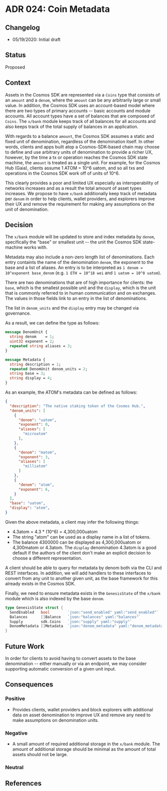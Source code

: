 # ADR 024: Coin Metadata

## Changelog

- 05/19/2020: Initial draft

## Status

Proposed

## Context

Assets in the Cosmos SDK are represented via a `Coins` type that consists of an `amount` and a `denom`,
where the `amount` can be any arbitrarily large or small value. In addition, the Cosmos SDK uses an
account-based model where there are two types of primary accounts -- basic accounts and module accounts.
All account types have a set of balances that are composed of `Coins`. The `x/bank` module keeps
track of all balances for all accounts and also keeps track of the total supply of balances in an
application.

With regards to a balance `amount`, the Cosmos SDK assumes a static and fixed unit of denomination,
regardless of the denomination itself. In other words, clients and apps built atop a Cosmos-SDK-based
chain may choose to define and use arbitrary units of denomination to provide a richer UX, however, by
the time a tx or operation reaches the Cosmos SDK state machine, the `amount` is treated as a single
unit. For example, for the Cosmos Hub (Gaia), clients assume 1 ATOM = 10^6 uatom, and so all txs and
operations in the Cosmos SDK work off of units of 10^6.

This clearly provides a poor and limited UX especially as interoperability of networks increases and
as a result the total amount of asset types increases. We propose to have `x/bank` additionally keep
track of metadata per `denom` in order to help clients, wallet providers, and explorers improve their
UX and remove the requirement for making any assumptions on the unit of denomination.

## Decision

The `x/bank` module will be updated to store and index metadata by `denom`, specifically the "base" or
smallest unit -- the unit the Cosmos SDK state-machine works with.

Metadata may also include a non-zero length list of denominations. Each entry containts the name of
the denomination `denom`, the exponent to the base and a list of aliases. An entry is to be
interpreted as `1 denom = 10^exponent base_denom` (e.g. `1 ETH = 10^18 wei` and `1 uatom = 10^0 uatom`).

There are two denominations that are of high importance for clients: the `base`, which is the smallest
possible unit and the `display`, which is the unit that is commonly referred to in human communication
and on exchanges. The values in those fields link to an entry in the list of denominations.

The list in `denom_units` and the `display` entry may be changed via governance.

As a result, we can define the type as follows:

```protobuf
message DenomUnit {
  string denom    = 1;
  uint32 exponent = 2;  
  repeated string aliases = 3;
}

message Metadata {
  string description = 1;
  repeated DenomUnit denom_units = 2;
  string base = 3;
  string display = 4;
}
```

As an example, the ATOM's metadata can be defined as follows:

```json
{
  "description": "The native staking token of the Cosmos Hub.",
  "denom_units": [
    {
      "denom": "uatom",
      "exponent": 0,
      "aliases": [
        "microatom"
      ],
    },
    {
      "denom": "matom",
      "exponent": 3,
      "aliases": [
        "milliatom"
      ]
    },
    {
      "denom": "atom",
      "exponent": 6,
    }
  ],
  "base": "uatom",
  "display": "atom",
}
```

Given the above metadata, a client may infer the following things:
- 4.3atom = 4.3 * (10^6) = 4,300,000uatom
- The string "atom" can be used as a display name in a list of tokens.
- The balance 4300000 can be displayed as 4,300,000uatom or 4,300matom or 4.3atom.
  The `display` denomination 4.3atom is a good default if the authors of the client don't make
  an explicit decision to choose a different representation.

A client should be able to query for metadata by denom both via the CLI and REST interfaces. In
addition, we will add handlers to these interfaces to convert from any unit to another given unit,
as the base framework for this already exists in the Cosmos SDK.

Finally, we need to ensure metadata exists in the `GenesisState` of the `x/bank` module which is also
indexed by the base `denom`.

```go
type GenesisState struct {
  SendEnabled   bool        `json:"send_enabled" yaml:"send_enabled"`
  Balances      []Balance   `json:"balances" yaml:"balances"`
  Supply        sdk.Coins   `json:"supply" yaml:"supply"`
  DenomMetadata []Metadata  `json:"denom_metadata" yaml:"denom_metadata"`
}
```

## Future Work

In order for clients to avoid having to convert assets to the base denomination -- either manually or
via an endpoint, we may consider supporting automatic conversion of a given unit input.

## Consequences

### Positive

- Provides clients, wallet providers and block explorers with additional data on
  asset denomination to improve UX and remove any need to make assumptions on
  denomination units.

### Negative

- A small amount of required additional storage in the `x/bank` module. The amount
  of additional storage should be minimal as the amount of total assets should not
  be large.

### Neutral

## References
